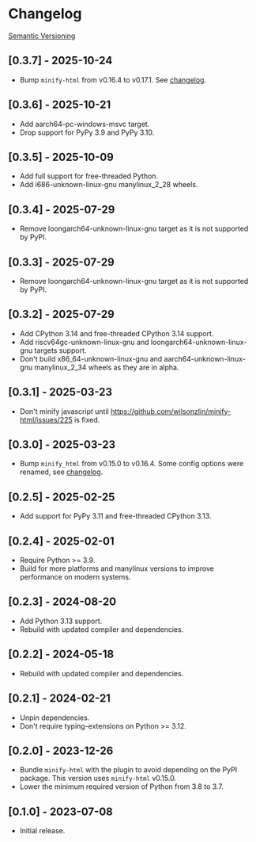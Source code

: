 # Changelog

[Semantic Versioning](https://semver.org/)

## [0.3.7] - 2025-10-24

- Bump `minify-html` from v0.16.4 to v0.17.1. See [changelog](https://github.com/wilsonzlin/minify-html/blob/master/CHANGELOG.md#0171).

## [0.3.6] - 2025-10-21

- Add aarch64-pc-windows-msvc target.
- Drop support for PyPy 3.9 and PyPy 3.10.

## [0.3.5] - 2025-10-09

- Add full support for free-threaded Python.
- Add i686-unknown-linux-gnu manylinux_2_28 wheels.

## [0.3.4] - 2025-07-29

- Remove loongarch64-unknown-linux-gnu target as it is not supported by PyPI.

## [0.3.3] - 2025-07-29

- Remove loongarch64-unknown-linux-gnu target as it is not supported by PyPI.

## [0.3.2] - 2025-07-29

- Add CPython 3.14 and free-threaded CPython 3.14 support.
- Add riscv64gc-unknown-linux-gnu and loongarch64-unknown-linux-gnu targets support.
- Don't build x86_64-unknown-linux-gnu and aarch64-unknown-linux-gnu manylinux_2_34 wheels as they are in alpha.

## [0.3.1] - 2025-03-23

- Don't minify javascript until <https://github.com/wilsonzlin/minify-html/issues/225> is fixed.

## [0.3.0] - 2025-03-23

- Bump `minify_html` from v0.15.0 to v0.16.4. Some config options were renamed, see [changelog](https://github.com/wilsonzlin/minify-html/blob/v0.16.4/CHANGELOG.md).

## [0.2.5] - 2025-02-25

- Add support for PyPy 3.11 and free-threaded CPython 3.13.

## [0.2.4] - 2025-02-01

- Require Python >= 3.9.
- Build for more platforms and manylinux versions to improve performance on modern systems.

## [0.2.3] - 2024-08-20

- Add Python 3.13 support.
- Rebuild with updated compiler and dependencies.

## [0.2.2] - 2024-05-18

- Rebuild with updated compiler and dependencies.

## [0.2.1] - 2024-02-21

- Unpin dependencies.
- Don't require typing-extensions on Python >= 3.12.

## [0.2.0] - 2023-12-26

- Bundle `minify-html` with the plugin to avoid depending on the PyPI package. This version uses `minify-html` v0.15.0.
- Lower the minimum required version of Python from 3.8 to 3.7.

## [0.1.0] - 2023-07-08

- Initial release.
